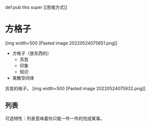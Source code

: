 def:pub this super [[思维方式]]

# 方格子

[img width=500 [Pasted image 20220524075651.png]]
- 方格子（放东西的）
	- 苏哲
	- 印象
	- 知识
- 离散空间体

苏哲的格子。
[img width=500 [Pasted image 20220524075932.png]]

## 列表

可选特性：列表意味着你只能一件一件的完成某事。